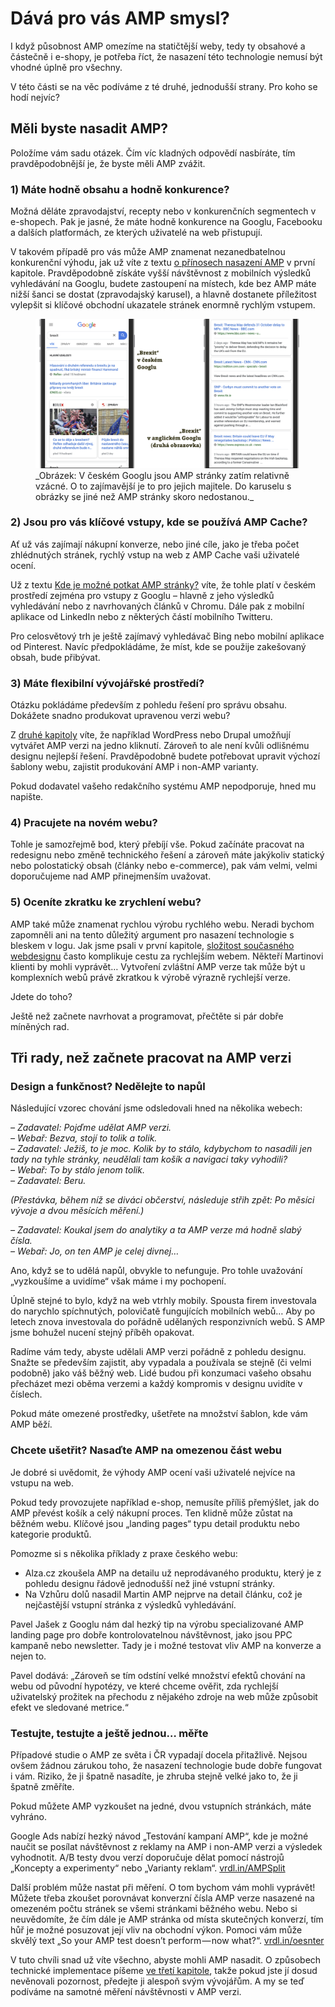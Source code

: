 # Dává pro vás AMP smysl?

I když působnost AMP omezíme na statičtější weby, tedy ty obsahové a částečně i e-shopy, je potřeba říct, že nasazení této technologie nemusí být vhodné úplně pro všechny.

V této části se na věc podíváme z té druhé, jednodušší strany. Pro koho se hodí nejvíc?

## Měli byste nasadit AMP?

Položíme vám sadu otázek. Čím víc kladných odpovědí nasbíráte, tím pravděpodobnější je, že byste měli AMP zvážit.

### 1) Máte hodně obsahu a hodně konkurence?

Možná děláte zpravodajství, recepty nebo v konkurenčních segmentech v e-shopech. Pak je jasné, že máte hodně konkurence na Googlu, Facebooku a dalších platformách, ze kterých uživatelé na web přistupují.

V takovém případě pro vás může AMP znamenat nezanedbatelnou konkurenční výhodu, jak už víte z textu [o přínosech nasazení AMP](https://docs.google.com/document/d/1suLlfSI9Fkjn4WxG0JU2s82C3W02nK49J-zaTAtg63g/edit) v první kapitole. Pravděpodobně získáte vyšší návštěvnost z mobilních výsledků vyhledávání na Googlu, budete zastoupení na místech, kde bez AMP máte nižší šanci se dostat (zpravodajský karusel), a hlavně dostanete příležitost vylepšit si klíčové obchodní ukazatele stránek enormně rychlým vstupem.

<figure>
<img src="../dist/images/original/vdamp/nasazeni-brexit.png" alt="">
<figcaption markdown="1">
_Obrázek: V českém Googlu jsou AMP stránky zatím relativně vzácné. O to zajímavější je to pro jejich majitele. Do karuselu s obrázky se jiné než AMP stránky skoro nedostanou._
</figcaption>
</figure>

### 2) Jsou pro vás klíčové vstupy, kde se používá AMP Cache?

Ať už vás zajímají nákupní konverze, nebo jiné cíle, jako je třeba počet zhlédnutých stránek, rychlý vstup na web z AMP Cache vaši uživatelé ocení.

Už z textu [Kde je možné potkat AMP stránky?](https://drive.google.com/open?id=1W57NJXoq7-EFpKOvdnelft4Qg3xl9KAjp5aFBExlmqc) víte, že tohle platí v českém prostředí zejména pro vstupy z Googlu – hlavně z jeho výsledků vyhledávání nebo z navrhovaných článků v Chromu. Dále pak z mobilní aplikace od LinkedIn nebo z některých částí mobilního Twitteru.

Pro celosvětový trh je ještě zajímavý vyhledávač Bing nebo mobilní aplikace od Pinterest. Navíc předpokládáme, že míst, kde se použije zakešovaný obsah, bude přibývat.

### 3) Máte flexibilní vývojářské prostředí?

Otázku pokládáme především z pohledu řešení pro správu obsahu. Dokážete snadno produkovat upravenou verzi webu?

Z [druhé kapitoly](https://drive.google.com/open?id=1ldmb0EuTf0WchRLBOIqq6DzNoTfTZlnJWvkTZ3weZiQ) víte, že například WordPress nebo Drupal umožňují vytvářet AMP verzi na jedno kliknutí. Zároveň  to ale není kvůli odlišnému designu nejlepší řešení. Pravděpodobně budete potřebovat upravit výchozí šablony webu, zajistit produkování AMP i non-AMP varianty.

Pokud dodavatel vašeho redakčního systému AMP nepodporuje, hned mu napište.

### 4) Pracujete na novém webu?

Tohle je samozřejmě bod, který přebíjí vše. Pokud začínáte pracovat na redesignu nebo změně technického řešení a zároveň máte jakýkoliv statický nebo polostatický obsah (články nebo e-commerce), pak vám velmi, velmi doporučujeme nad AMP přinejmenším uvažovat.

### 5) Oceníte zkratku ke zrychlení webu?

AMP také může znamenat rychlou výrobu rychlého webu. Neradi bychom zapomněli ani na tento důležitý argument pro nasazení technologie s bleskem v logu. Jak jsme psali v první kapitole, [složitost současného webdesignu](https://docs.google.com/document/d/1HN4Y1Pr7O8mKVobUZbri_CwbJH5fG1wSLPP8XcETl8A/edit#heading=h.e61oil9g090r) často komplikuje cestu za rychlejším webem. Někteří Martinovi klienti by mohli vyprávět… Vytvoření zvláštní AMP verze tak může být u komplexních webů právě zkratkou k výrobě výrazně rychlejší verze.

Jdete do toho?

Ještě než začnete navrhovat a programovat, přečtěte si pár dobře míněných rad.

## Tři rady, než začnete pracovat na AMP verzi

### Design a funkčnost? Nedělejte to napůl

Následující vzorec chování jsme odsledovali hned na několika webech:

_– Zadavatel: Pojďme udělat AMP verzi._  
_– Webař: Bezva, stojí to tolik a tolik._  
_– Zadavatel: Ježiš, to je moc. Kolik by to stálo, kdybychom to nasadili jen tady na tyhle stránky, neudělali tam košík a navigaci taky vyhodili?_  
_– Webař: To by stálo jenom tolik._  
_– Zadavatel: Beru._  

_(Přestávka, během níž se diváci občerství, následuje střih zpět: Po měsíci vývoje a dvou měsících měření.)_

_– Zadavatel: Koukal jsem do analytiky a ta AMP verze má hodně slabý čísla._  
_– Webař: Jo, on ten AMP je celej divnej…_  

Ano, když se to udělá napůl, obvykle to nefunguje. Pro tohle uvažování „vyzkoušíme a uvidíme“ však máme i my pochopení.

Úplně stejné to bylo, když na web vtrhly mobily. Spousta firem investovala do narychlo spíchnutých, polovičatě fungujících mobilních webů… Aby po letech znova investovala do pořádně udělaných responzivních webů. S AMP jsme bohužel nucení stejný příběh opakovat.

Radíme vám tedy, abyste udělali AMP verzi pořádně z pohledu designu. Snažte se především zajistit, aby vypadala a používala se stejně (či velmi podobně) jako váš běžný web. Lidé budou při konzumaci vašeho obsahu přecházet mezi oběma verzemi a každý kompromis v designu uvidíte v číslech.

Pokud máte omezené prostředky, ušetřete na množství šablon, kde vám AMP běží.

### Chcete ušetřit? Nasaďte AMP na omezenou část webu

Je dobré si uvědomit, že výhody AMP ocení vaši uživatelé nejvíce na vstupu na web.

Pokud tedy provozujete například e-shop, nemusíte příliš přemýšlet, jak do AMP převést košík a celý nákupní proces. Ten klidně může zůstat na běžném webu. Klíčové jsou „landing pages“ typu detail produktu nebo kategorie produktů.

Pomozme si s několika příklady z praxe českého webu:

* Alza.cz zkoušela AMP na detailu už neprodávaného produktu, který je z pohledu designu řádově jednodušší než jiné vstupní stránky.
* Na Vzhůru dolů nasadil Martin AMP nejprve na detail článku, což je nejčastější vstupní stránka z výsledků vyhledávání.

Pavel Jašek z Googlu nám dal hezký tip na výrobu specializované AMP landing page pro dobře kontrolovatelnou návštěvnost, jako jsou PPC kampaně nebo newsletter. Tady je i možné testovat vliv AMP na konverze a nejen to.

Pavel dodává: „Zároveň se tím odstíní velké množství efektů chování na webu od původní hypotézy, ve které chceme ověřit, zda rychlejší uživatelský prožitek na přechodu z nějakého zdroje na web může způsobit efekt ve sledované metrice.“

### Testujte, testujte a ještě jednou… měřte

Případové studie o AMP ze světa i ČR vypadají docela přitažlivě. Nejsou ovšem žádnou zárukou toho, že nasazení technologie bude dobře fungovat i vám. Riziko, že ji špatně nasadíte, je zhruba stejně velké jako to, že ji špatně změříte.

Pokud můžete AMP vyzkoušet na jedné, dvou vstupních stránkách, máte vyhráno.

Google Ads nabízí hezký návod „Testování kampaní AMP“, kde je možné naučit se posílat návštěvnost z reklamy na AMP i non-AMP verzi a výsledek vyhodnotit. A/B testy dvou verzí doporučuje dělat pomocí nástrojů „Koncepty a experimenty“ nebo „Varianty reklam“. [vrdl.in/AMPSplit](https://support.google.com/google-ads/answer/9124739)

Další problém může nastat při měření. O tom bychom vám mohli vyprávět! Můžete třeba zkoušet porovnávat konverzní čísla AMP verze nasazené na omezeném počtu stránek se všemi stránkami běžného webu. Nebo si neuvědomíte, že čím dále je AMP stránka od místa skutečných konverzí, tím hůř je možné posuzovat její vliv na obchodní výkon. Pomoci vám může skvělý text „So your AMP test doesn’t perform — now what?“. [vrdl.in/oesnter](https://blog.amp.dev/2018/11/08/so-your-amp-test-doesnt-perform%E2%80%8A-%E2%80%8Anow-what/)

V tuto chvíli snad už víte všechno, abyste mohli AMP nasadit. O způsobech technické implementace píšeme [ve třetí kapitole](https://docs.google.com/document/d/1ldmb0EuTf0WchRLBOIqq6DzNoTfTZlnJWvkTZ3weZiQ/edit#heading=h.m7vqjp3s0dt), takže pokud jste jí dosud nevěnovali pozornost, předejte ji alespoň svým vývojářům. A my se teď podíváme na samotné měření návštěvnosti v AMP verzi.
